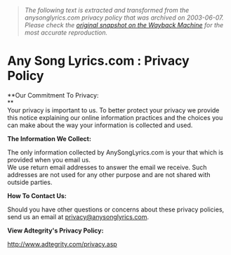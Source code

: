 > *The following text is extracted and transformed from the anysonglyrics.com privacy policy that was archived on 2003-06-07. Please check the [original snapshot on the Wayback Machine](https://web.archive.org/web/20030607183415id_/http%3A//www.anysonglyrics.com/privacy.htm) for the most accurate reproduction.*

# Any Song Lyrics.com : Privacy Policy

  
**Our Commitment To Privacy:  
**  
Your privacy is important to us. To better protect your privacy we provide this notice explaining our online information practices and the choices you can make about the way your information is collected and used.

**The Information We Collect:**

The only information collected by AnySongLyrics.com is your that which is provided when you email us.  
We use return email addresses to answer the email we receive. Such addresses are not used for any other purpose and are not shared with outside parties. 

**How To Contact Us:**

Should you have other questions or concerns about these privacy policies, send us an email at [privacy@anysonglyrics.com](mailto:privacy@anysonglyrics.com).   


**View Adtegrity's Privacy Policy:**

<http://www.adtegrity.com/privacy.asp>  

